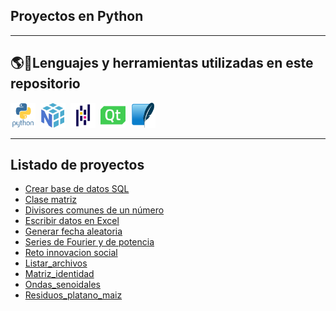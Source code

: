 <h2>Proyectos en Python</h2>

---

<div align="left">
    <h2>🌎🔨Lenguajes y herramientas utilizadas en este repositorio</h2>
    <div>
        <img src="https://github.com/devicons/devicon/blob/master/icons/python/python-original-wordmark.svg" title="Python" alt="Python" width="40" height="40" />&nbsp;
        <img src="https://github.com/devicons/devicon/blob/master/icons/numpy/numpy-original.svg" title="Numpy" alt="Numpy" width="40" height="40" />&nbsp;
        <img src="https://github.com/devicons/devicon/blob/master/icons/pandas/pandas-original.svg" title="Pandas" alt="Pandas" width="40" height="40" />&nbsp;
        <img src="https://github.com/devicons/devicon/blob/master/icons/qt/qt-original.svg" title="QT" alt="QT" width="40" height="40" />&nbsp;
        <img src="https://github.com/devicons/devicon/blob/master/icons/sqlite/sqlite-original.svg" title="sqlite" alt="Qsqlite" width="40" height="40" />&nbsp; 
    </div>
</div>

---

<h2>Listado de proyectos</h2>

<ul>
    <li><a href="https://github.com/santiagoramirez10/Proyectos_Python/tree/main/Base_datos_SQL">Crear base de datos SQL</a></li>
    <li><a href="https://github.com/santiagoramirez10/Proyectos_Python/tree/main/Clase_Matriz">Clase matriz</a></li>
    <li><a href="https://github.com/santiagoramirez10/Proyectos_Python/tree/main/Divisores_comunes">Divisores comunes de un número</a></li>
    <li><a href="https://github.com/santiagoramirez10/Proyectos_Python/tree/main/Escribir_excel">Escribir datos en Excel</a></li>
    <li><a href="https://github.com/santiagoramirez10/Proyectos_Python/tree/main/Fecha_aleatoria">Generar fecha aleatoria</a></li>
    <li><a href="https://github.com/santiagoramirez10/Proyectos_Python/tree/main/Fourier_potencia">Series de Fourier y de potencia</a></li>
    <li><a href="https://github.com/santiagoramirez10/Proyectos_Python/tree/main/reto_innovacion_social">Reto innovacion social</a></li>
    <li><a href="https://github.com/santiagoramirez10/Proyectos_Python/tree/main/Listar_archivos">Listar_archivos</a></li>
    <li><a href="https://github.com/santiagoramirez10/Proyectos_Python/tree/main/Matriz_identidad">Matriz_identidad</a></li>
    <li><a href="https://github.com/santiagoramirez10/Proyectos_Python/tree/main/Ondas_senoidales">Ondas_senoidales</a></li>
    <li><a href="https://github.com/santiagoramirez10/Proyectos_Python/tree/main/Residuos_platano_maiz">Residuos_platano_maiz</a></li>
</ul>
